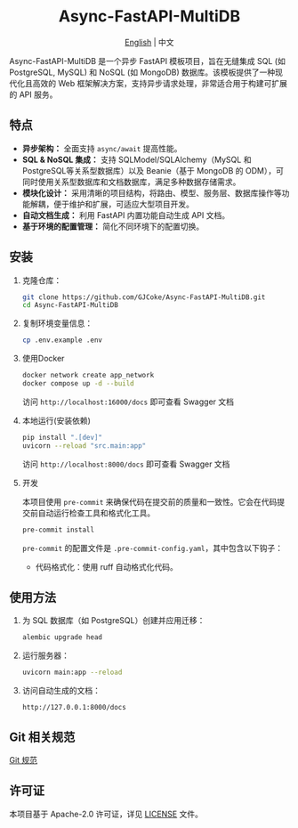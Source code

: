 <div align="center">
	<h1>Async-FastAPI-MultiDB</h1>
  <span><a href="./README-EN.md">English</a> | 中文</span>
</div>

Async-FastAPI-MultiDB 是一个异步 FastAPI 模板项目，旨在无缝集成 SQL (如 PostgreSQL, MySQL) 和 NoSQL (如 MongoDB) 数据库。该模板提供了一种现代化且高效的 Web 框架解决方案，支持异步请求处理，非常适合用于构建可扩展的 API 服务。

## 特点
- **异步架构：** 全面支持 `async/await` 提高性能。
- **SQL & NoSQL 集成：** 支持 SQLModel/SQLAlchemy（MySQL 和 PostgreSQL等关系型数据库）以及 Beanie（基于 MongoDB 的 ODM），可同时使用关系型数据库和文档数据库，满足多种数据存储需求。
- **模块化设计：** 采用清晰的项目结构，将路由、模型、服务层、数据库操作等功能解耦，便于维护和扩展，可适应大型项目开发。
- **自动文档生成：** 利用 FastAPI 内置功能自动生成 API 文档。
- **基于环境的配置管理：** 简化不同环境下的配置切换。

## 安装
1. 克隆仓库：
    ```bash
    git clone https://github.com/GJCoke/Async-FastAPI-MultiDB.git
    cd Async-FastAPI-MultiDB
    ```
2. 复制环境变量信息：
    ```bash
    cp .env.example .env
    ```
3. 使用Docker
    ```bash
    docker network create app_network
    docker compose up -d --build
    ```
   访问 `http://localhost:16000/docs` 即可查看 Swagger 文档

4. 本地运行(安装依赖)
    ```bash
    pip install ".[dev]"
    uvicorn --reload "src.main:app"
    ```
   访问 `http://localhost:8000/docs` 即可查看 Swagger 文档
5. 开发

    本项目使用 `pre-commit` 来确保代码在提交前的质量和一致性。它会在代码提交前自动运行检查工具和格式化工具。
    ```bash
    pre-commit install
    ```
    `pre-commit` 的配置文件是 `.pre-commit-config.yaml`，其中包含以下钩子：
    - 代码格式化：使用 ruff 自动格式化代码。

## 使用方法
1. 为 SQL 数据库（如 PostgreSQL）创建并应用迁移：
    ```bash
    alembic upgrade head
    ```
2. 运行服务器：
    ```bash
    uvicorn main:app --reload
    ```
3. 访问自动生成的文档：
    ```
    http://127.0.0.1:8000/docs
    ```

## Git 相关规范
<span><a href="./docs/GIT.md">Git 规范</a></span>

## 许可证
本项目基于 Apache-2.0 许可证，详见 [LICENSE](LICENSE) 文件。
